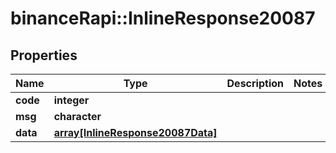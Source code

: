 # binanceRapi::InlineResponse20087


## Properties
Name | Type | Description | Notes
------------ | ------------- | ------------- | -------------
**code** | **integer** |  | 
**msg** | **character** |  | 
**data** | [**array[InlineResponse20087Data]**](inline_response_200_87_data.md) |  | 


